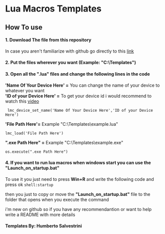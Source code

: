 # Lua Macros Templates
## How To use
#### 1. Download The file from this repository
In case you aren't familiarize with github go directly to this <a href="https://github.com/betosalvestrini/Lua_Macros_Templates/releases">link</a>
#### 2. Put the files wherever you want (Example: "C:\Templates")
#### 3. Open all the ".lua" files and change the following lines in the code

**'Name Of Your Device Here' =** You can change the name of your device to whatever you want    
**'ID of your Device Here' =** To get your device id i would recommend to watch this <a href="https://youtu.be/_cAJ0j3E5xs">video</a> 
  ```
   lmc_device_set_name('Name Of Your Device Here','ID of your Device Here')
   ```
   
**'File Path Here'=** Example "C:\Templates\example.lua"
   ```
   lmc_load('File Path Here')
   ```

**".exe Path Here" =** Example "C:\Templates\example.exe"
   ```
   os.execute(".exe Path Here")
   ```  
#### 4. If you want to run lua macros when windows start you can use the "Launch_on_startup.bat"

To use it you just need to press **Win+R** and write the following code and press ok
    ```
    shell:startup
    ```
    
then you just to copy or move the **"Launch_on_startup.bat"** file to the folder that opens when you execute the command

i'm new on github so if you have any recommendantion or want to help write a README with more details 

#### Templates By: Humberto Salvestrini
